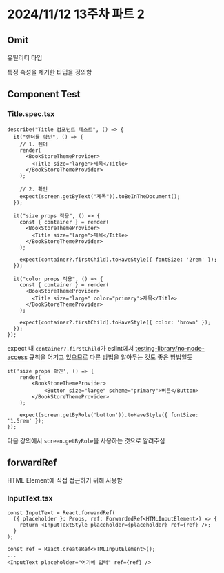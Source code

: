 # 2024/11/12 13주차 파트 2

## Omit

유틸리티 타입

특정 속성을 제거한 타입을 정의함

## Component Test

### Title.spec.tsx

```tsx
describe("Title 컴포넌트 테스트", () => {
  it("렌더를 확인", () => {
    // 1. 렌더
    render(
      <BookStoreThemeProvider>
        <Title size="large">제목</Title>
      </BookStoreThemeProvider>
    );

    // 2. 확인
    expect(screen.getByText("제목")).toBeInTheDocument();
  });

  it("size props 적용", () => {
    const { container } = render(
      <BookStoreThemeProvider>
        <Title size="large">제목</Title>
      </BookStoreThemeProvider>
    );

    expect(container?.firstChild).toHaveStyle({ fontSize: '2rem' });
  });

  it("color props 적용", () => {
    const { container } = render(
      <BookStoreThemeProvider>
        <Title size="large" color="primary">제목</Title>
      </BookStoreThemeProvider>
    );

    expect(container?.firstChild).toHaveStyle({ color: 'brown' });
  });
});
```

expect 내 `container?.firstChild`가 eslint에서 [testing-library/no-node-access](https://github.com/testing-library/eslint-plugin-testing-library/blob/main/docs/rules/no-node-access.md) 규칙을 어기고 있으므로 다른 방법을 알아두는 것도 좋은 방법일듯

```tsx
it('size props 확인', () => {
    render(
        <BookStoreThemeProvider>
            <Button size="large" scheme="primary">버튼</Button>
        </BookStoreThemeProvider>
    );

    expect(screen.getByRole('button')).toHaveStyle({ fontSize: '1.5rem' });
});
```

다음 강의에서 `screen.getByRole`을 사용하는 것으로 알려주심

## forwardRef

HTML Element에 직접 접근하기 위해 사용함

### InputText.tsx

```tsx
const InputText = React.forwardRef(
  ({ placeholder }: Props, ref: ForwardedRef<HTMLInputElement>) => {
    return <InputTextStyle placeholder={placeholder} ref={ref} />;
  }
);
```

```tsx
const ref = React.createRef<HTMLInputElement>();
...
<InputText placeholder="여기에 입력" ref={ref} />
```
